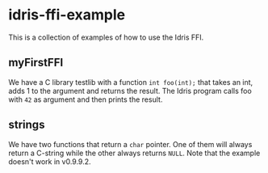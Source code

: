 idris-ffi-example
=================

This is a collection of examples of how to use the Idris FFI.

## myFirstFFI
We have a C library testlib with a function `int foo(int);` that takes an int,
adds 1 to the argument and returns the result. The Idris program calls foo with
`42` as argument and then prints the result.

## strings
We have two functions that return a `char` pointer. One of them will always
return a C-string while the other always returns `NULL`. Note that the example
doesn't work in v0.9.9.2.
